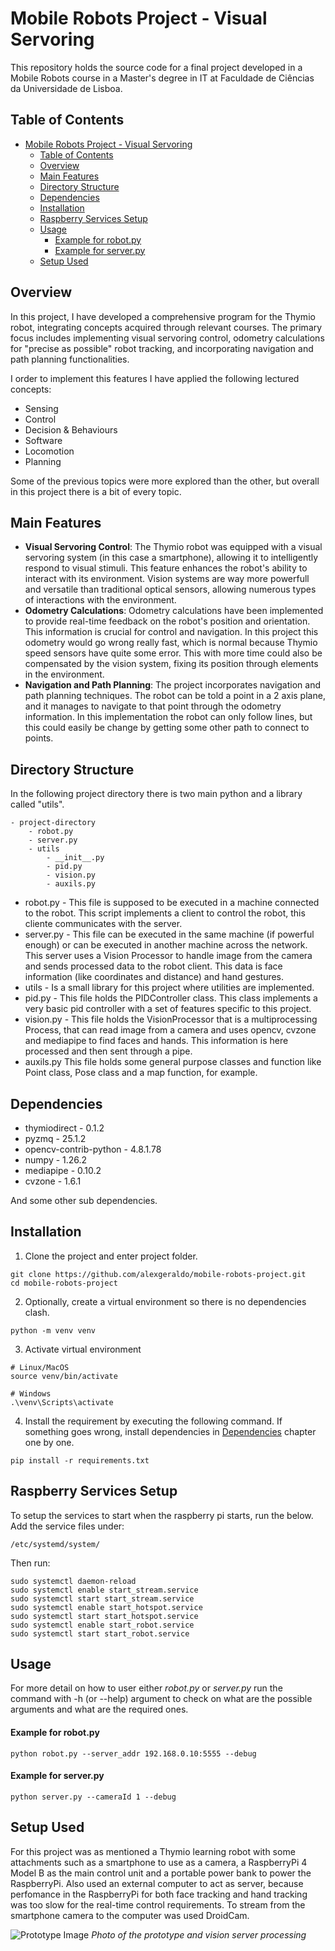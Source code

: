 # Mobile Robots Project - Visual Servoring

This repository holds the source code for a final project developed in a Mobile Robots course in a Master's degree in IT at Faculdade de Ciências da Universidade de Lisboa.

## Table of Contents
- [Mobile Robots Project - Visual Servoring](#mobile-robots-project---visual-servoring)
  - [Table of Contents](#table-of-contents)
  - [Overview](#overview)
  - [Main Features](#main-features)
  - [Directory Structure](#directory-structure)
  - [Dependencies](#dependencies)
  - [Installation](#installation)
  - [Raspberry Services Setup](#raspberry-services-setup)
  - [Usage](#usage)
      - [Example for robot.py](#example-for-robotpy)
      - [Example for server.py](#example-for-serverpy)
  - [Setup Used](#setup-used)

## Overview

In this project, I have developed a comprehensive program for the Thymio robot, integrating concepts acquired through relevant courses. The primary focus includes implementing visual servoring control, odometry calculations for "precise as possible" robot tracking, and incorporating navigation and path planning functionalities.

I order to implement this features I have applied the following lectured concepts:
- Sensing
- Control
- Decision & Behaviours
- Software
- Locomotion
- Planning


Some of the previous topics were more explored than the other, but overall in this project there is a bit of every topic.

## Main Features
- **Visual Servoring Control**: The Thymio robot was equipped with a visual servoring system (in this case a smartphone), allowing it to intelligently respond to visual stimuli. This feature enhances the robot's ability to interact with its environment. Vision systems are way more powerfull and versatile than traditional optical sensors, allowing numerous types of interactions with the environment.
- **Odometry Calculations**: Odometry calculations have been implemented to provide real-time feedback on the robot's position and orientation. This information is crucial for control and navigation. In this project this odometry would go wrong really fast, which is normal because Thymio speed sensors have quite some error. This with more time could also be compensated by the vision system, fixing its position through elements in the environment.
- **Navigation and Path Planning**: The project incorporates navigation and path planning techniques. The robot can be told a point in a 2 axis plane, and it manages to navigate to that point through the odometry information. In this implementation the robot can only follow lines, but this could easily be change by getting some other path to connect to points.

## Directory Structure

In the following project directory there is two main python and a library called "utils".

```plaintext
- project-directory
    - robot.py
    - server.py
    - utils
        - __init__.py
        - pid.py
        - vision.py
        - auxils.py
```

- robot.py - This file is supposed to be executed in a machine connected to the robot. This script implements a client to control the robot, this cliente communicates with the server.
- server.py - This file can be executed in the same machine (if powerful enough) or can be executed in another machine across the network. This server uses a Vision Processor to handle image from the camera and sends processed data to the robot client. This data is face information (like coordinates and distance) and hand gestures.
- utils - Is a small library for this project where utilities are implemented.
- pid.py - This file holds the PIDController class. This class implements a very basic pid controller with a set of features specific to this project.
- vision.py - This file holds the VisionProcessor that is a multiprocessing Process, that can read image from a camera and uses opencv, cvzone and mediapipe to find faces and hands. This information is here processed and then sent through a pipe.
- auxils.py This file holds some general purpose classes and function like Point class, Pose class and a map function, for example.

## Dependencies

- thymiodirect - 0.1.2
- pyzmq - 25.1.2
- opencv-contrib-python - 4.8.1.78
- numpy - 1.26.2
- mediapipe - 0.10.2
- cvzone - 1.6.1

And some other sub dependencies.

## Installation

1. Clone the project and enter project folder.

```plaintext
git clone https://github.com/alexgeraldo/mobile-robots-project.git
cd mobile-robots-project
```

2. Optionally, create a virtual environment so there is no dependencies clash.

```plaintext
python -m venv venv
```

3. Activate virtual environment

```plaintext
# Linux/MacOS
source venv/bin/activate
```
```plaintext
# Windows
.\venv\Scripts\activate
```

4. Install the requirement by executing the following command. If something goes wrong, install dependencies in [Dependencies](#dependencies) chapter one by one.

```plaintext
pip install -r requirements.txt
```

## Raspberry Services Setup
To setup the services to start when the raspberry pi starts, run the below.
Add the service files under:
```
/etc/systemd/system/
```

Then run:
```shell
sudo systemctl daemon-reload
sudo systemctl enable start_stream.service
sudo systemctl start start_stream.service
sudo systemctl enable start_hotspot.service
sudo systemctl start start_hotspot.service
sudo systemctl enable start_robot.service
sudo systemctl start start_robot.service
```

## Usage

For more detail on how to user either *robot.py* or *server.py* run the command with -h (or --help) argument to check on what are the possible arguments and what are the required ones.

#### Example for robot.py

```plaintext
python robot.py --server_addr 192.168.0.10:5555 --debug
```

#### Example for server.py

```plaintext
python server.py --cameraId 1 --debug
```

## Setup Used

For this project was as mentioned a Thymio learning robot with some attachments such as a smartphone to use as a camera, a RaspberryPi 4 Model B as the main control unit and a portable power bank to power the RaspberryPi. Also used an external computer to act as server, because perfomance in the RaspberryPi for both face tracking and hand tracking was too slow for the real-time control requirements. To stream from the smartphone camera to the computer was used DroidCam.

![Prototype Image](assets/images/project-prototype.png)
*Photo of the prototype and vision server processing*